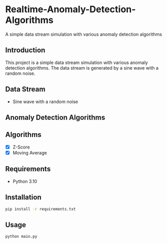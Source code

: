 # Realtime-Anomaly-Detection-Algorithms

 A simple data stream simulation with various anomaly detection algorithms

## Introduction

This project is a simple data stream simulation with various anomaly detection algorithms. The data stream is generated by a sine wave with a random noise.

## Data Stream

- Sine wave with a random noise

## Anomaly Detection Algorithms

## Algorithms

- [X] Z-Score
- [X] Moving Average

## Requirements

- Python 3.10

## Installation

```bash
pip install -r requirements.txt
```

## Usage

```bash
python main.py
```
